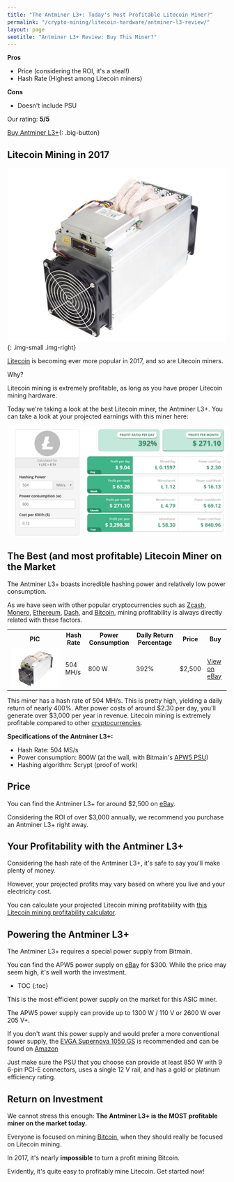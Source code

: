 ```yaml
---
title: "The Antminer L3+: Today's Most Profitable Litecoin Miner?" 
permalink: "/crypto-mining/litecoin-hardware/antminer-l3-review/"
layout: page
seotitle: "Antminer L3+ Review: Buy This Miner?" 
--- 
```


**Pros**

* Price (considering the ROI, it's a steal!)
* Hash Rate (Highest among Litecoin miners)

**Cons**

* Doesn't include PSU

Our rating: **5/5**

[Buy Antminer L3+](http://rover.ebay.com/rover/1/711-53200-19255-0/1?icep_ff3=10&pub=5575177097&toolid=10001&campid=5338114640&customid=&icep_uq=antminer+l3%2B+litecoin&icep_sellerId=&icep_ex_kw=&icep_sortBy=12&icep_catId=&icep_minPrice=&icep_maxPrice=&ipn=psmain&icep_vectorid=229466&kwid=902099&mtid=824&kw=lg){: .big-button}

## Litecoin Mining in 2017

![Antminer L3+](/img/cryptocurrency/L3.jpg){: .img-small .img-right}

[Litecoin](/crypto-mining/Litecoin-hardware/) is becoming ever more popular in 2017, and so are Litecoin miners. 

Why? 

Litecoin mining is extremely profitable, as long as you have proper Litecoin mining hardware. 

Today we're taking a look at the best Litecoin miner, the Antminer L3+. You can take a look at your projected earnings with this miner here: 

![Antminer L3+ Profit](/img/cryptocurrency/antminer-l3-profit.png)

## The Best (and most profitable) Litecoin Miner on the Market

The Antminer L3+ boasts incredible hashing power and relatively low power consumption. 

As we have seen with other popular cryptocurrencies such as [Zcash](/crypto-mining/zcash-hardware/), [Monero](/crypto-mining/monero-hardware/), [Ethereum](/crypto-mining/ethereum-hardware/), [Dash](/crypto-mining/dash-hardware/), and [Bitcoin](/crypto-mining/bitcoin-hardware), mining profitability is always directly related with these factors. 

<table class="basic-table" align="center">
	<tr>
		<th>PIC</th>
		<th>Hash Rate</th>
		<th>Power Consumption</th>
		<th>Daily Return Percentage</th>
		<th>Price</th>
		<th>Buy</th>
	</tr>
	<tr>
		<td><a href="http://rover.ebay.com/rover/1/711-53200-19255-0/1?icep_ff3=10&pub=5575177097&toolid=10001&campid=5338114640&customid=&icep_uq=antminer+l3%2B+litecoin&icep_sellerId=&icep_ex_kw=&icep_sortBy=12&icep_catId=&icep_minPrice=&icep_maxPrice=&ipn=psmain&icep_vectorid=229466&kwid=902099&mtid=824&kw=lg"><img class="table-image" src="/img/cryptocurrency/L3.jpg" /></a></td>
		<td>504 MH/s</td>
		<td>800 W</td>
		<td>392%</td>
		<td>$2,500</td>
		<td><a class="big-button" href="http://rover.ebay.com/rover/1/711-53200-19255-0/1?icep_ff3=10&pub=5575177097&toolid=10001&campid=5338114640&customid=&icep_uq=antminer+l3%2B+litecoin&icep_sellerId=&icep_ex_kw=&icep_sortBy=12&icep_catId=&icep_minPrice=&icep_maxPrice=&ipn=psmain&icep_vectorid=229466&kwid=902099&mtid=824&kw=lg">View on eBay</a></td>
	</tr>
</table>

This miner has a hash rate of 504 MH/s. This is pretty high, yielding a daily return of nearly 400%. After power costs of around $2.30 per day, you'll generate over $3,000 per year in revenue. Litecoin mining is extremely profitable compared to other [cryptocurrencies](/crypto-mining/).

**Specifications of the Antminer L3+:**

* Hash Rate: 504 MS/s
* Power consumption: 800W (at the wall, with Bitmain's [APW5 PSU](http://rover.ebay.com/rover/1/711-53200-19255-0/1?icep_ff3=10&pub=5575177097&toolid=10001&campid=5338114640&customid=&icep_uq=apw5+power+supply&icep_sellerId=&icep_ex_kw=&icep_sortBy=12&icep_catId=&icep_minPrice=&icep_maxPrice=&ipn=psmain&icep_vectorid=229466&kwid=902099&mtid=824&kw=lg))
* Hashing algorithm: Scrypt (proof of work)

## Price

You can find the Antminer L3+ for around $2,500 on [eBay](http://rover.ebay.com/rover/1/711-53200-19255-0/1?icep_ff3=9&pub=5575177097&toolid=10001&campid=5338112809&customid=&icep_uq=antminer+d3&icep_sellerId=&icep_ex_kw=&icep_sortBy=12&icep_catId=&icep_minPrice=&icep_maxPrice=&ipn=psmain&icep_vectorid=229466&kwid=902099&mtid=824&kw=lg).

Considering the ROI of over $3,000 annually, we recommend you purchase an Antminer L3+ right away. 

## Your Profitability with the Antminer L3+ 

Considering the hash rate of the Antminer L3+, it's safe to say you'll make plenty of money. 

However, your projected profits may vary based on where you live and your electricity cost. 

You can calculate your projected Litecoin mining profitability with [this Litecoin mining profitability calculator](https://www.cryptocompare.com/mining/calculator/ltc?HashingPower=504&HashingUnit=MH%2Fs&PowerConsumption=800&CostPerkWh=0.12).

## Powering the Antminer L3+ 

The Antminer L3+ requires a special power supply from Bitmain. 

You can find the APW5 power supply on [eBay](http://rover.ebay.com/rover/1/711-53200-19255-0/1?icep_ff3=10&pub=5575177097&toolid=10001&campid=5338114640&customid=&icep_uq=apw5+power+supply&icep_sellerId=&icep_ex_kw=&icep_sortBy=12&icep_catId=&icep_minPrice=&icep_maxPrice=&ipn=psmain&icep_vectorid=229466&kwid=902099&mtid=824&kw=lg) for $300. While the price may seem high, it's well worth the investment. 

* TOC
{:toc}

This is the most efficient power supply on the market for this ASIC miner. 

The APW5 power supply can provide up to 1300 W / 110 V or 2600 W over 205 V+. 

If you don't want this power supply and would prefer a more conventional power supply, the [EVGA Supernova 1050 GS](https://www.amazon.com/gp/product/B00SOXNKAM/ref=as_li_tl?ie=UTF8&camp=1789&creative=9325&creativeASIN=B00SOXNKAM&linkCode=as2&tag=cryptocurrency06-20&linkId=de2675c9e53e633c7b9ee74a8e67e76f) is recommended and can be found on [Amazon](https://www.amazon.com/gp/product/B00SOXNKAM/ref=as_li_tl?ie=UTF8&camp=1789&creative=9325&creativeASIN=B00SOXNKAM&linkCode=as2&tag=cryptocurrency06-20&linkId=de2675c9e53e633c7b9ee74a8e67e76f)

Just make sure the PSU that you choose can provide at least 850 W with 9 6-pin PCI-E connectors, uses a single 12 V rail, and has a gold or platinum efficiency rating. 

## Return on Investment

We cannot stress this enough: **The Antminer L3+ is the MOST profitable miner on the market today.** 

Everyone is focused on mining [Bitcoin](https://www.buybitcoinworldwide.com/mining/hardware/), when they should really be focused on Litecoin mining. 

In 2017, it's nearly **impossible** to turn a profit mining Bitcoin. 

Evidently, it's quite easy to profitably mine Litecoin. Get started now! 
